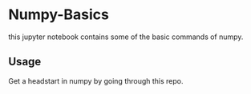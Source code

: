 # Numpy-Basics
this jupyter notebook contains some of the basic commands of numpy.

## Usage
Get a headstart in numpy by going through this repo.
